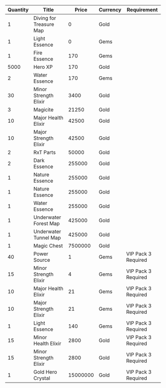 | Quantity | Title | Price | Currency |  Requirement |
| -------- | ----- | ----- | -------- |  ----------- |
| 1 | Diving for Treasure Map | 0 | Gold |  |
| 1 | Light Essence | 0 | Gems |  |
| 1 | Fire Essence | 170 | Gems |  |
| 5000 | Hero XP | 170 | Gold |  |
| 2 | Water Essence | 170 | Gems |  |
| 30 | Minor Strength Elixir | 3400 | Gold |  |
| 3 | Magicite | 21250 | Gold |  |
| 10 | Major Health Elixir | 42500 | Gold |  |
| 10 | Major Strength Elixir | 42500 | Gold |  |
| 2 | RxT Parts | 50000 | Gold |  |
| 2 | Dark Essence | 255000 | Gold |  |
| 1 | Nature Essence | 255000 | Gold |  |
| 1 | Nature Essence | 255000 | Gold |  |
| 1 | Water Essence | 255000 | Gold |  |
| 1 | Underwater Forest Map | 425000 | Gold |  |
| 1 | Underwater Tunnel Map | 425000 | Gold |  |
| 1 | Magic Chest | 7500000 | Gold |  |
| 40 | Power Source | 1 | Gems | VIP Pack 3 Required |
| 15 | Minor Strength Elixir | 4 | Gems | VIP Pack 3 Required |
| 10 | Major Health Elixir | 21 | Gems | VIP Pack 3 Required |
| 10 | Major Strength Elixir | 21 | Gems | VIP Pack 3 Required |
| 1 | Light Essence | 140 | Gems | VIP Pack 3 Required |
| 15 | Minor Health Elixir | 2800 | Gold | VIP Pack 3 Required |
| 15 | Minor Strength Elixir | 2800 | Gold | VIP Pack 3 Required |
| 1 | Gold Hero Crystal | 15000000 | Gold | VIP Pack 3 Required |
